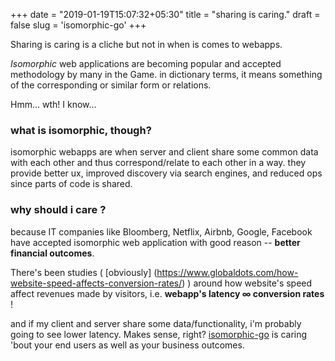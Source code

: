+++
date = "2019-01-19T15:07:32+05:30"
title = "sharing is caring."
draft = false
slug = 'isomorphic-go'
+++

Sharing is caring is a cliche but not in when is comes to webapps.

*Isomorphic* web applications are becoming popular and accepted methodology by many in the Game.
in dictionary terms, it means something of the corresponding or similar form or relations. 

Hmm... wth! I know...

### what is isomorphic, though?

isomorphic webapps are when server and client share some common data with each other and thus correspond/relate to each other in a way. they provide better ux, improved discovery via search engines, and reduced ops since parts of code is shared. 

### why should i care ?

because IT companies like Bloomberg, Netflix, Airbnb, Google, Facebook have accepted isomorphic web application with good reason -- **better financial outcomes**.

There's been studies ( [obviously] (https://www.globaldots.com/how-website-speed-affects-conversion-rates/) ) around how website's speed affect revenues made by visitors, i.e. **webapp's latency ∞ conversion rates** !

and if my client and server share some data/functionality, i'm probably going to see lower latency. Makes sense, right? [isomorphic-go](https://go.isomorphicgo.org/) is caring 'bout your end users as well as your business outcomes.